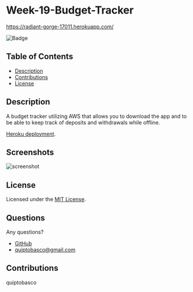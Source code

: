 # Week-19-Budget-Tracker
https://radiant-gorge-17011.herokuapp.com/

![Badge](https://img.shields.io/badge/License-MIT-orange)

## Table of Contents
- [Description](#description)
- [Contributions](#contributions)
- [License](#license)

## Description
A budget tracker utilizing AWS that allows you to download the app and to be able to keep track of deposits and withdrawals while offline.

[Heroku deployment](https://radiant-gorge-17011.herokuapp.com/).

## Screenshots

![screenshot](https://user-images.githubusercontent.com/87678391/146665810-fab2efce-cfb5-4926-8284-9f73db4f09e5.png)

## License 
Licensed under the [MIT License](https://choosealicense.com/licenses/mit/).

## Questions
Any questions?
* [GitHub](https://github.com/quiptobasco)
* [quiptobasco@gmail.com](mailto:quiptobasco@gmail.com)

## Contributions
quiptobasco
